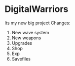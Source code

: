 # DigitalWarriors
Its my new big project
Changes:
1. New wave system
2. New weapons
3. Upgrades
4. Shop
5. Exp 
6. Savefiles
